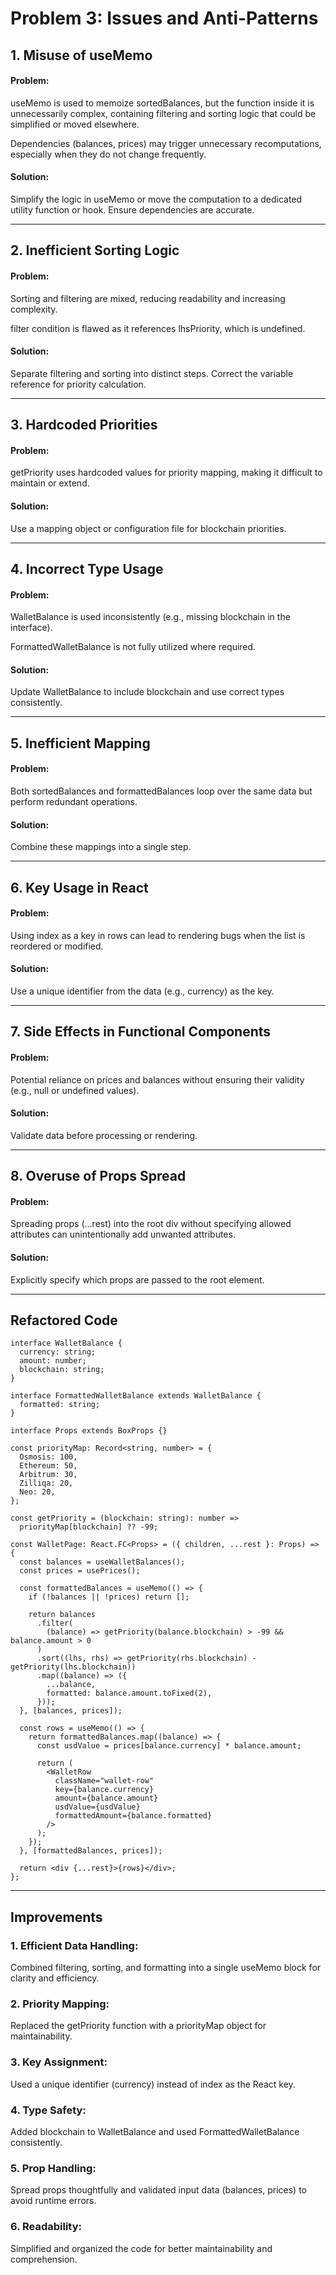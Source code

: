 # Problem 3: Issues and Anti-Patterns

## 1. Misuse of useMemo

#### Problem:

useMemo is used to memoize sortedBalances, but the function inside it is unnecessarily complex, containing filtering and sorting logic that could be simplified or moved elsewhere.

Dependencies (balances, prices) may trigger unnecessary recomputations, especially when they do not change frequently.

#### Solution:

Simplify the logic in useMemo or move the computation to a dedicated utility function or hook. Ensure dependencies are accurate.

---

## 2. Inefficient Sorting Logic

#### Problem:

Sorting and filtering are mixed, reducing readability and increasing complexity.

filter condition is flawed as it references lhsPriority, which is undefined.

#### Solution:

Separate filtering and sorting into distinct steps. Correct the variable reference for priority calculation.

---

## 3. Hardcoded Priorities

#### Problem:

getPriority uses hardcoded values for priority mapping, making it difficult to maintain or extend.

#### Solution:

Use a mapping object or configuration file for blockchain priorities.

---

## 4. Incorrect Type Usage

#### Problem:

WalletBalance is used inconsistently (e.g., missing blockchain in the interface).

FormattedWalletBalance is not fully utilized where required.

#### Solution:

Update WalletBalance to include blockchain and use correct types consistently.

---

## 5. Inefficient Mapping

#### Problem:

Both sortedBalances and formattedBalances loop over the same data but perform redundant operations.

#### Solution:

Combine these mappings into a single step.

---

## 6. Key Usage in React

#### Problem:

Using index as a key in rows can lead to rendering bugs when the list is reordered or modified.

#### Solution:

Use a unique identifier from the data (e.g., currency) as the key.

---

## 7. Side Effects in Functional Components

#### Problem:

Potential reliance on prices and balances without ensuring their validity (e.g., null or undefined values).

#### Solution:

Validate data before processing or rendering.

---

## 8. Overuse of Props Spread

#### Problem:

Spreading props (...rest) into the root div without specifying allowed attributes can unintentionally add unwanted attributes.

#### Solution:

Explicitly specify which props are passed to the root element.

---

## Refactored Code

```
interface WalletBalance {
  currency: string;
  amount: number;
  blockchain: string;
}

interface FormattedWalletBalance extends WalletBalance {
  formatted: string;
}

interface Props extends BoxProps {}

const priorityMap: Record<string, number> = {
  Osmosis: 100,
  Ethereum: 50,
  Arbitrum: 30,
  Zilliqa: 20,
  Neo: 20,
};

const getPriority = (blockchain: string): number =>
  priorityMap[blockchain] ?? -99;

const WalletPage: React.FC<Props> = ({ children, ...rest }: Props) => {
  const balances = useWalletBalances();
  const prices = usePrices();

  const formattedBalances = useMemo(() => {
    if (!balances || !prices) return [];

    return balances
      .filter(
        (balance) => getPriority(balance.blockchain) > -99 && balance.amount > 0
      )
      .sort((lhs, rhs) => getPriority(rhs.blockchain) - getPriority(lhs.blockchain))
      .map((balance) => ({
        ...balance,
        formatted: balance.amount.toFixed(2),
      }));
  }, [balances, prices]);

  const rows = useMemo(() => {
    return formattedBalances.map((balance) => {
      const usdValue = prices[balance.currency] * balance.amount;

      return (
        <WalletRow
          className="wallet-row"
          key={balance.currency}
          amount={balance.amount}
          usdValue={usdValue}
          formattedAmount={balance.formatted}
        />
      );
    });
  }, [formattedBalances, prices]);

  return <div {...rest}>{rows}</div>;
};
```

---

## Improvements

### 1. Efficient Data Handling:

Combined filtering, sorting, and formatting into a single useMemo block for clarity and efficiency.

### 2. Priority Mapping:

Replaced the getPriority function with a priorityMap object for maintainability.

### 3. Key Assignment:

Used a unique identifier (currency) instead of index as the React key.

### 4. Type Safety:

Added blockchain to WalletBalance and used FormattedWalletBalance consistently.

### 5. Prop Handling:

Spread props thoughtfully and validated input data (balances, prices) to avoid runtime errors.

### 6. Readability:

Simplified and organized the code for better maintainability and comprehension.
